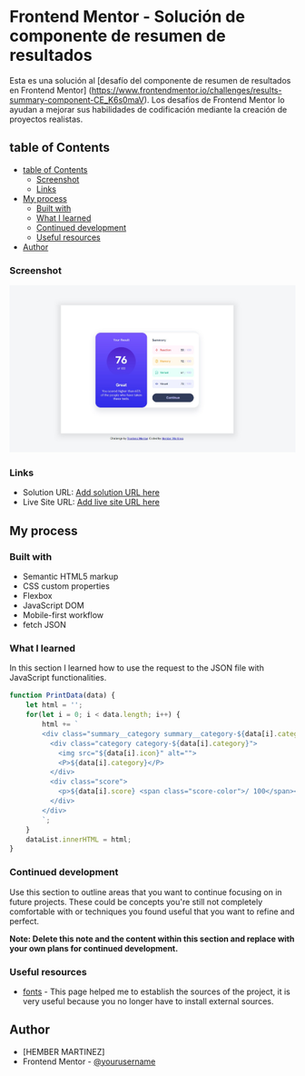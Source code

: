# Frontend Mentor - Solución de componente de resumen de resultados

Esta es una solución al [desafío del componente de resumen de resultados en Frontend Mentor] (https://www.frontendmentor.io/challenges/results-summary-component-CE_K6s0maV). Los desafíos de Frontend Mentor lo ayudan a mejorar sus habilidades de codificación mediante la creación de proyectos realistas.

## table of Contents

- [table of Contents](#table-of-Contents)
   - [Screenshot](#Screenshot)
   - [Links](#Links)
- [My process](#My-process)
   - [Built with](#Built-with)
   - [What I learned](#What-I-learned)
   - [Continued development](#Continued-development)
   - [Useful resources](#Useful-resources)
- [Author](#Author)

### Screenshot

![Design preview for the Results summary component coding challenge](./design/desktop-preview.jpg)

### Links

- Solution URL: [Add solution URL here](https://github.com/hmartinezdc/Results-summary-component.git)
- Live Site URL: [Add live site URL here](https://result-summary-components-fm.netlify.app/)

## My process

### Built with

- Semantic HTML5 markup
- CSS custom properties
- Flexbox
- JavaScript DOM
- Mobile-first workflow
- fetch JSON

### What I learned

In this section I learned how to use the request to the JSON file with JavaScript functionalities.
```js
function PrintData(data) {
    let html = '';
    for(let i = 0; i < data.length; i++) {
        html += `
        <div class="summary__category summary__category-${data[i].category}">
          <div class="category category-${data[i].category}">
            <img src="${data[i].icon}" alt="">
            <P>${data[i].category}</P>
          </div>
          <div class="score">
            <p>${data[i].score} <span class="score-color">/ 100</span></p>
          </div>
        </div>
        `;
    }
    dataList.innerHTML = html;
}
```

### Continued development

Use this section to outline areas that you want to continue focusing on in future projects. These could be concepts you're still not completely comfortable with or techniques you found useful that you want to refine and perfect.

**Note: Delete this note and the content within this section and replace with your own plans for continued development.**

### Useful resources
- [fonts](https://fonts.google.com) - This page helped me to establish the sources of the project, it is very useful because you no longer have to install external sources.


## Author

- [HEMBER MARTINEZ]
- Frontend Mentor - [@yourusername](https://www.frontendmentor.io/profile/yourusername)

